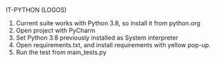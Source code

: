 
IT-PYTHON  (LOGOS)

1. Current suite works with Python 3.8, so install it from python.org
2. Open project with PyCharm
3. Set Python 3.8 previously installed as System interpreter
4. Open requirements.txt, and install requirements with yellow pop-up.
5. Run the test from main_tests.py
